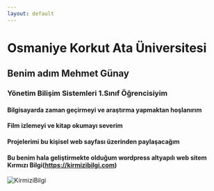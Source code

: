 ```yaml
---
layout: default
---
```


# Osmaniye Korkut Ata Üniversitesi

## Benim adım Mehmet Günay

### Yönetim Bilişim Sistemleri 1.Sınıf Öğrencisiyim

#### Bilgisayarda zaman geçirmeyi ve araştırma yapmaktan hoşlanırım

#### Film izlemeyi ve kitap okumayı severim

#### Projelerimi bu kişisel web sayfası üzerinden paylaşacağım

#### Bu benim hala geliştirmekte olduğum wordpress altyapılı web sitem Kırmızı Bilgi(https://kirmizibilgi.com)


![KirmiziBilgi](https://kirmizibilgi.com/wp-content/uploads/2021/04/kirmizibilgi-3-e1618143005820.png)
